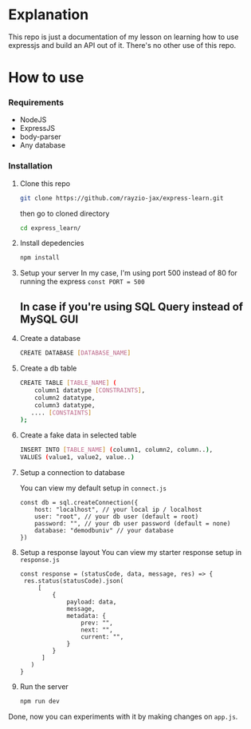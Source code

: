 # Explanation

This repo is just a documentation of my lesson on learning how to use expressjs and build an API out of it. There's no other use of this repo.

# How to use

### Requirements

* NodeJS
* ExpressJS
* body-parser
* Any database

### Installation

1. Clone this repo

   ```bash
   git clone https://github.com/rayzio-jax/express-learn.git
   ```
   then go to cloned directory

   ```bash
   cd express_learn/
   ```
2. Install depedencies

   ```bash
   npm install
   ```
3. Setup your server
   In my case, I'm using port 500 instead of 80 for running the express
   `const PORT = 500`

   ## In case if you're using SQL Query instead of MySQL GUI
4. Create a database

   ```bash
   CREATE DATABASE [DATABASE_NAME]
   ```
5. Create a db table

   ```bash
   CREATE TABLE [TABLE_NAME] (
       column1 datatype [CONSTRAINTS],
       column2 datatype,
       column3 datatype,
      .... [CONSTAINTS]
   );
   ```
6. Create a fake data in selected table

   ```bash
   INSERT INTO [TABLE_NAME] (column1, column2, column..),
   VALUES (value1, value2, value..)
   ```
7. Setup a connection to database

   You can view my default setup in `connect.js`

   ```
   const db = sql.createConnection({
       host: "localhost", // your local ip / localhost
       user: "root", // your db user (default = root)
       password: "", // your db user password (default = none)
       database: "demodbuniv" // your database
   })
   ```
8. Setup a response layout
   You can view my starter response setup in `response.js`
   ```
   const response = (statusCode, data, message, res) => {
    res.status(statusCode).json(
        [
            {
                payload: data,
                message,
                metadata: {
                    prev: "",
                    next: "",
                    current: "",
                }
            }
         ]
      )
   }
   ```
9. Run the server
   ```bash
   npm run dev
   ```

Done, now you can experiments with it by making changes on `app.js`.